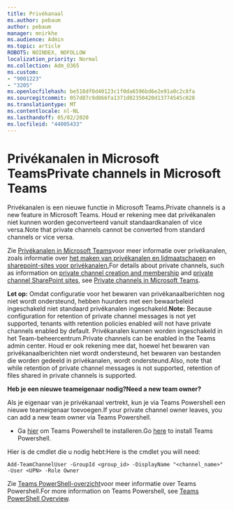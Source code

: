 ```yaml
---
title: Privékanaal
ms.author: pebaum
author: pebaum
manager: mnirkhe
ms.audience: Admin
ms.topic: article
ROBOTS: NOINDEX, NOFOLLOW
localization_priority: Normal
ms.collection: Adm_O365
ms.custom:
- "9001223"
- "3205"
ms.openlocfilehash: be518df0d40123c1f0da6596bd6e2e91a0c2c8fa
ms.sourcegitcommit: 057d87c9d866fa1371d02350420d13774545c028
ms.translationtype: MT
ms.contentlocale: nl-NL
ms.lasthandoff: 05/02/2020
ms.locfileid: "44005433"
---
```

# <a name="private-channels-in-microsoft-teams"></a><span data-ttu-id="d0210-102">Privékanalen in Microsoft Teams</span><span class="sxs-lookup"><span data-stu-id="d0210-102">Private channels in Microsoft Teams</span></span>

<span data-ttu-id="d0210-103">Privékanalen is een nieuwe functie in Microsoft Teams.</span><span class="sxs-lookup"><span data-stu-id="d0210-103">Private channels is a new feature in Microsoft Teams.</span></span> <span data-ttu-id="d0210-104">Houd er rekening mee dat privékanalen niet kunnen worden geconverteerd vanuit standaardkanalen of vice versa.</span><span class="sxs-lookup"><span data-stu-id="d0210-104">Note that private channels cannot be converted from standard channels or vice versa.</span></span>

<span data-ttu-id="d0210-105">Zie [Privékanalen in Microsoft Teams](https://docs.microsoft.com/MicrosoftTeams/private-channels)voor meer informatie over privékanalen, zoals informatie over [het maken van privékanalen en lidmaatschapen](https://docs.microsoft.com/MicrosoftTeams/private-channels#private-channel-creation-and-membership) en [sharepoint-sites voor privékanalen.](https://docs.microsoft.com/MicrosoftTeams/private-channels#private-channel-sharepoint-sites)</span><span class="sxs-lookup"><span data-stu-id="d0210-105">For details about private channels, such as information on [private channel creation and membership](https://docs.microsoft.com/MicrosoftTeams/private-channels#private-channel-creation-and-membership) and [private channel SharePoint sites](https://docs.microsoft.com/MicrosoftTeams/private-channels#private-channel-sharepoint-sites), see [Private channels in Microsoft Teams](https://docs.microsoft.com/MicrosoftTeams/private-channels).</span></span> 

<span data-ttu-id="d0210-106">**Let op:** Omdat configuratie voor het bewaren van privékanaalberichten nog niet wordt ondersteund, hebben huurders met een bewaarbeleid ingeschakeld niet standaard privékanalen ingeschakeld.</span><span class="sxs-lookup"><span data-stu-id="d0210-106">**Note:** Because configuration for retention of private channel messages is not yet supported, tenants with retention policies enabled will not have private channels enabled by default.</span></span> <span data-ttu-id="d0210-107">Privékanalen kunnen worden ingeschakeld in het Team-beheercentrum.</span><span class="sxs-lookup"><span data-stu-id="d0210-107">Private channels can be enabled in the Teams admin center.</span></span> <span data-ttu-id="d0210-108">Houd er ook rekening mee dat, hoewel het bewaren van privékanaalberichten niet wordt ondersteund, het bewaren van bestanden die worden gedeeld in privékanalen, wordt ondersteund.</span><span class="sxs-lookup"><span data-stu-id="d0210-108">Also, note that while retention of private channel messages is not supported, retention of files shared in private channels is supported.</span></span>

<span data-ttu-id="d0210-109">**Heb je een nieuwe teameigenaar nodig?**</span><span class="sxs-lookup"><span data-stu-id="d0210-109">**Need a new team owner?**</span></span>

<span data-ttu-id="d0210-110">Als je eigenaar van je privékanaal vertrekt, kun je via Teams Powershell een nieuwe teameigenaar toevoegen.</span><span class="sxs-lookup"><span data-stu-id="d0210-110">If your private channel owner leaves, you can add a new team owner via Teams Powershell.</span></span>


- <span data-ttu-id="d0210-111">Ga [hier](https://www.powershellgallery.com/packages/MicrosoftTeams/1.0.6) om Teams Powershell te installeren.</span><span class="sxs-lookup"><span data-stu-id="d0210-111">Go [here](https://www.powershellgallery.com/packages/MicrosoftTeams/1.0.6) to install Teams Powershell.</span></span>

<span data-ttu-id="d0210-112">Hier is de cmdlet die u nodig hebt:</span><span class="sxs-lookup"><span data-stu-id="d0210-112">Here is the cmdlet you will need:</span></span>

`
    Add-TeamChannelUser -GroupId <group_id> -DisplayName "<channel_name>" -User <UPN> -Role Owner
`

<span data-ttu-id="d0210-113">Zie [Teams PowerShell-overzicht](https://docs.microsoft.com/microsoftteams/teams-powershell-overview)voor meer informatie over Teams Powershell.</span><span class="sxs-lookup"><span data-stu-id="d0210-113">For more information on Teams Powershell, see [Teams PowerShell Overview](https://docs.microsoft.com/microsoftteams/teams-powershell-overview).</span></span>
